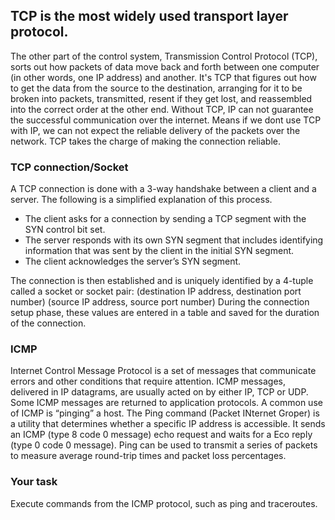 ## TCP is the most widely used transport layer protocol.

The other part of the control system, Transmission Control Protocol (TCP), sorts out how packets of data move back and forth between one computer (in other words, one IP address) and another. It's TCP that figures out how to get the data from the source to the destination, arranging for it to be broken into packets, transmitted, resent if they get lost, and reassembled into the correct order at the other end. Without TCP, IP can not guarantee the successful communication over the internet. Means if we dont use TCP with IP, we can not expect the reliable delivery of the packets over the network. TCP takes the charge of making the connection reliable.

### TCP connection/Socket
A TCP connection is done with a 3-way handshake between a client and a server. The following is a simplified explanation of this process.
* The client asks for a connection by sending a TCP segment with the SYN control bit set.
* The server responds with its own SYN segment that includes identifying information that was sent by the client in the initial SYN segment.
* The client acknowledges the server’s SYN segment. 

The connection is then established and is uniquely identified by a 4-tuple called a socket or socket pair: (destination IP address, destination port number) (source IP address, source port number) During the connection setup phase, these values are entered in a table and saved for the duration of the connection.

### ICMP
Internet Control Message Protocol is a set of messages that communicate errors and other conditions that require attention. ICMP messages, delivered in IP datagrams, are usually acted on by either IP, TCP or UDP. Some ICMP messages are returned to application protocols. A common use of ICMP is “pinging” a host. The Ping command (Packet INternet Groper) is a utility that determines whether a specific IP address is accessible. It sends an ICMP (type 8 code 0 message) echo request and waits for a Eco reply (type 0 code 0 message). Ping can be used to transmit a series of packets to measure average round-trip times and packet loss percentages.


### Your task
Execute commands from the ICMP protocol, such as ping and traceroutes.